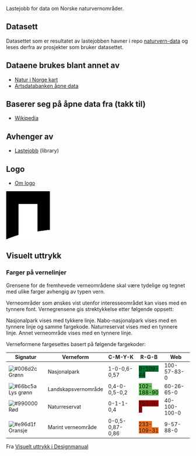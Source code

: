 Lastejobb for data om Norske naturvernområder.

## Datasett

Datasettet som er resultatet av lastejobben havner i repo [naturvern-data](https://github.com/Artsdatabanken/naturvern-data) og leses derfra av prosjekter som bruker datasettet.

## Dataene brukes blant annet av

* [Natur i Norge kart](https://github.com/Artsdatabanken/nin-kart-frontend)
* [Artsdatabanken åpne data](https://data.artsdatabanken.no/)

## Baserer seg på åpne data fra (takk til)

* [Wikipedia](https://no.wikipedia.org)

## Avhenger av

* [Lastejobb](https://github.com/Artsdatabanken/lastejobb) (library)

## Logo

* [Om logo](./logo/README.md)

<img src="./logo/logo.svg" alt="logo" width="120px">

## Visuelt uttrykk

### Farger på vernelinjer
Grensene for de fremhevede verneområdene skal være tydelige og tegnet med ulike farger avhengig av typen vern.

Verneområder som ønskes vist utenfor interesseområdet kan vises med en tynnere font. Vernegrensene gis strektykkelse etter følgende oppsett:

Nasjonalpark vises med tykkere linje.
Nabo-nasjonalpark vises med en tynnere linje og samme fargekode.
Naturreservat vises med en tynnere linje.
Annet verneområde vises med en tynnere linje.


Verneformene fargesettes basert på følgende fargekoder:

| Signatur                                                           | Verneform           | C-M-Y-K         | R-G-B                                                                                     | Web          |
| ------------------------------------------------------------------ | ------------------- | --------------- | ----------------------------------------------------------------------------------------- | ------------ |
| ![#006d2c](https://placehold.it/15/006d2c/000000?text=+) Grønn     | Nasjonalpark        | 1-0-0,6-0,57    | <span style="_color:pink;  background-color:rgb(0,109,44)">0-109-44</span>                | 100-57-83-0  |
| ![#66bc5a](https://placehold.it/15/66bc5a/000000?text=+) Lys grønn | Landskapsvernområde | 0,4-0-0,5-0,2   | <span style="color:black;  background-color:rgb(102,188,90)">102-188-90</span>            | 60-26-65-0   |
| ![#990000](https://placehold.it/15/990000/000000?text=+) Rød       | Naturreservat       | 0-1-1-0,4       | <span style="_color:pink;  background-color:rgb(153,0,0)">153-0-0</span>                  | 40-100-100-0 |
| ![#e96d1f](https://placehold.it/15/e96d1f/000000?text=+) Oransje   | Marint verneområde  | 0-0,5-0,87-0,86 | <span style="_background-color:pink;  background-color:rgb(233,109,31)">233-109-31</span> | 9-57-88-0    |

Fra [Visuelt uttrykk i Designmanual](https://designmanual.norgesnasjonalparker.no/kart/visuelt-uttrykk)
